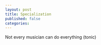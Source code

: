 ```yaml
---
layout: post
title: Specialization
published: false
categories:
---
```


Not every musician can do everything (tonic)
